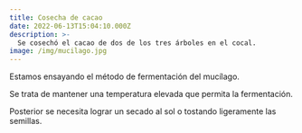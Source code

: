 ```yaml
---
title: Cosecha de cacao
date: 2022-06-13T15:04:10.000Z
description: >-
  Se cosechó el cacao de dos de los tres árboles en el cocal.
image: /img/mucilago.jpg
---
```


Estamos ensayando el método de fermentación del mucílago.

Se trata de mantener una temperatura elevada que permita la fermentación.

Posterior se necesita lograr un secado al sol o tostando ligeramente las semillas.